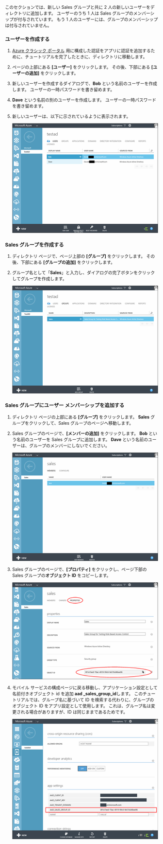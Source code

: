 このセクションでは、新しい Sales グループと共に 2 人の新しいユーザーをディレクトリに追加します。 ユーザーのうち 1 人は Sales グループのメンバーシップが付与されています。 もう 1 人のユーザーには、グループのメンバーシップは付与されていません。

### ユーザーを作成する

1. [Azure クラシック ポータル](https://manage.windowsazure.com) 用に構成した認証をアプリに認証を追加するために、チュートリアルを完了したときに、ディレクトリに移動します。
2. ページの上部にある **[ユーザー]** をクリックします。 その後、下部にある **[ユーザーの追加]** をクリックします。
3. 新しいユーザーを作成するダイアログで、**Bob** という名前のユーザーを作成します。 ユーザーの一時パスワードを書き留めます。
4. **Dave** という名前の別のユーザーを作成します。 ユーザーの一時パスワードを書き留めます。
5. 新しいユーザーは、以下に示されているように表示されます。

    ![](./media/mobile-services-aad-rbac-create-sales-group/users.png)


### Sales グループを作成する

1. ディレクトリ ページで、ページ上部の **[グループ]** をクリックします。 その後、下部にある **[グループの追加]** をクリックします。
2. グループ名として「**Sales**」と入力し、ダイアログの完了ボタンをクリックしてグループを作成します。

    ![](./media/mobile-services-aad-rbac-create-sales-group/sales-group.png)

### Sales グループにユーザー メンバーシップを追加する

1. ディレクトリ ページの上部にある **[グループ]** をクリックします。 **Sales** グループをクリックして、Sales グループのページへ移動します。
2. Sales グループのページで、**[メンバーの追加]** をクリックします。 **Bob** という名前のユーザーを Sales グループに追加します。 **Dave** という名前のユーザーは、グループのメンバーにしないでください。

    ![](./media/mobile-services-aad-rbac-create-sales-group/group-membership.png)

3. Sales グループのページで、**[プロパティ]** をクリックし、ページ下部の Sales グループの**オブジェクト ID** をコピーします。

    ![](./media/mobile-services-aad-rbac-create-sales-group/sales-group-id.png)

4. モバイル サービスの構成ページに戻る移動し、アプリケーション設定として名前付きオブジェクト id を追加 **aad \_sales\_group\_id**します。 このチュートリアルでは、グループ名に基づいて ID を検索する代わりに、グループのオブジェクト ID をアプリ設定として使用します。 これは、グループ名は変更される場合がありますが、ID は同じままであるためです。

    ![](./media/mobile-services-aad-rbac-create-sales-group/sales-group-id-app-setting.png)




